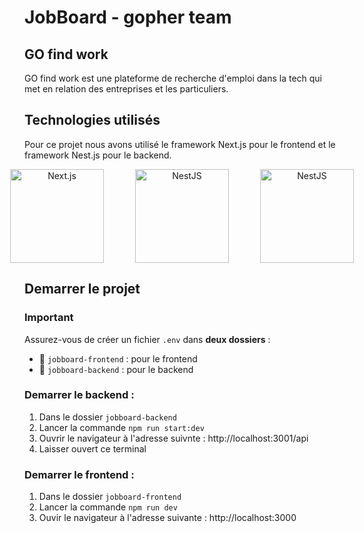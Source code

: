 # JobBoard - gopher team

## GO find work

<p>GO find work est une plateforme de recherche d'emploi dans la tech qui met en relation des entreprises et les particuliers.</p>

## Technologies utilisés

<p>
Pour ce projet nous avons utilisé le framework Next.js pour le frontend et le framework Nest.js pour le backend.
</p>

<p align="center" style="display: flex; justify-content: center; align-items: center; gap: 50px;">
  <img src="https://logowik.com/content/uploads/images/nextjs2106.logowik.com.webp" alt="Next.js" width="150"/>
  <img src="https://cms.rootstack.com/sites/default/files/inline-images/nest_0.png" alt="NestJS" width="150"/>
  <img src="https://www.impulsmap.fr/wp-content/uploads/2016/07/LogoPostgreSql100reel.png" alt="NestJS" width="150"/>
</p>

## Demarrer le projet

### Important

Assurez-vous de créer un fichier `.env` dans **deux dossiers** :

- 📁 `jobboard-frontend` : pour le frontend
- 📁 `jobboard-backend` : pour le backend

### Demarrer le backend :

1. Dans le dossier `jobboard-backend`
2. Lancer la commande `npm run start:dev`
3. Ouvrir le navigateur à l'adresse suivnte : http://localhost:3001/api
4. Laisser ouvert ce terminal

### Demarrer le frontend :

1. Dans le dossier `jobboard-frontend`
2. Lancer la commande `npm run dev`
3. Ouvir le navigateur à l'adresse suivante : http://localhost:3000

